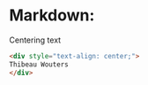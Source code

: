
# Markdown:

Centering text

```markdown
<div style="text-align: center;">
Thibeau Wouters
</div>
```
